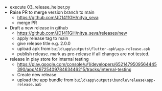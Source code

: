 - execute 03_release_helper.py
- Raise PR to merge version branch to main
    - https://github.com/JD1411GH/nitya_seva
    - merge PR
- Draft a new release in github
    - https://github.com/JD1411GH/nitya_seva/releases/new
    - apply release tag to main
    - give release title e.g. 2.0.0
    - upload apk from `build\app\outputs\flutter-apk\app-release.apk`
    - publish release. mark as pre-release if all changes are not tested.
- release in play store for internal testing
    - https://play.google.com/console/u/1/developers/6521479509564445390/app/4972540978463446215/tracks/internal-testing
    - Create new release
    - upload the app bundle from `build\app\outputs\bundle\release\app-release.aab`

